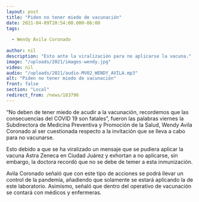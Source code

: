 ```yaml
---
layout: post
title: "Piden no tener miedo de vacunación"
date: 2021-04-09T20:54:00.000-06:00
tags:
  
  - Wendy Ávila Coronado
  
author: nil
description: "Esto ante la viralización para no aplicarse la vacuna."
image: "/uploads/2021/images-wendy.jpg"
video: nil
audio: "/uploads/2021/audio-MV02_WENDY_AVILA.mp3"
alt: "Piden no tener miedo de vacunación"
front: false
section: "Local"
redirect_from: /news/183796
---
```


“No deben de tener miedo de acudir a la vacunación, recordemos que las consecuencias del COVID 19 son fatales”, fueron las palabras viernes la Subdirectora de Medicina Preventiva y Promoción de la Salud, Wendy Avila Coronado al ser cuestionada respecto a la invitación que se lleva a cabo para no vacunarse.

Esto debido a que se ha viralizado un mensaje que se pudiera aplicar la vacuna Astra Zeneca en Ciudad Juárez y exhortan a no aplicarse, sin embargo, la doctora recordó que no se debe de temer a esta inmunización.

Avila Coronado señaló que con este tipo de acciones se podrá llevar un control de la pandemia, añadiendo que solamente se estará aplicando la de este laboratorio. Asimismo, señaló que dentro del operativo de vacunación se contará con médicos y enfermeras.
